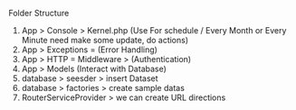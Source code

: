 Folder Structure

1.  App > Console > Kernel.php (Use For schedule / Every Month or Every Minute need make some update, do actions)
2.  App > Exceptions = (Error Handling)
3.  App > HTTP = Middleware > (Authentication)
4.  App > Models (Interact with Database)
5.  database > seesder > insert Dataset
6.  database > factories > create sample datas
7.  RouterServiceProvider > we can create URL directions

